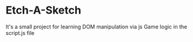 # Etch-A-Sketch

It's a small project for learning DOM manipulation via js
Game logic in the script.js file